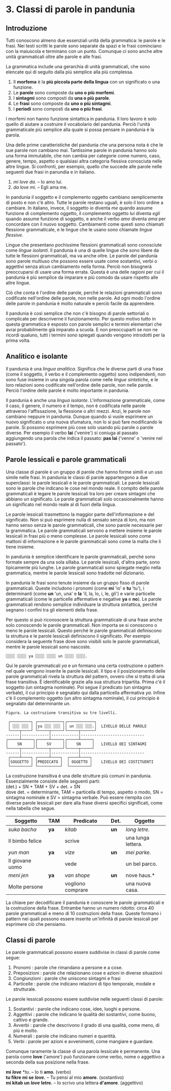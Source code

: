 
# 3. Classi di parole in pandunia

## Introduzione

Tutti conoscono almeno due essenziali unità della grammatica: le parole e le frasi.
Nei testi scritti le parole sono separate da spazi
e le frasi cominciano con la maiuscola e terminano con un punto.
Comunque ci sono anche altre unità grammaticali oltre alle parole e alle frasi.

La grammatica include una gerarchia di unità grammaticali,
che sono elencate qui di seguito dalla più semplice alla più complessa.

1. Il **morfema** è la **più piccola parte della lingua** con un significato o una funzione.
2. Le **parole** sono composte da **uno o più morfemi**.
3. I **sintagmi** sono composti da **una o più parole**.
4. Le **frasi** sono composte da **uno o più sintagmi**.
5. I **periodi** sono composti da **uno o più frasi**.

I morfemi non hanno funzione sintattica in pandunia.
Il loro lavoro è solo quello di aiutare a costruire il vocabolario del pandunia.
Perciò l'unità grammaticale più semplice alla quale si possa pensare in pandunia è la parola.

Una delle prime caratteristiche del pandunia che una persona nota è che le sue parole non cambiano mai.
Tantissime parole in pandunia hanno solo una forma immutabile,
che non cambia per categorie come numero, caso, genere, tempo, aspetto o
qualsiasi altra categoria flessiva conosciuta nelle altre lingue.
Si confronti, per esempio, quello che succede alle parole nelle seguenti due frasi in panundia e in italiano.

1. *mi love da.*
   – Io amo lui.
2. *da love mi.*
   – Egli ama me.

In pandunia il soggetto e il complemento oggetto cambiano semplicemente di posto e non c'è altro.
Tutte le parole restano uguali, è solo il loro ordine a cambiare.
In italiano, invece, il soggetto *io* diventa *me* quando assume funzione di complemento oggetto,
il complemento oggetto *lui* diventa *egli* quando assume funzione di soggetto,
e anche il verbo *amo* diventa *ama* per concordare con il nuovo soggetto.
Cambiamenti come questi sono chiamati flessione grammaticale,
e le lingue che le usano sono chiamate *lingue flessive*.

Lingue che presentano pochissime flessioni grammaticali sono conosciute come *lingue isolanti*.
Il pandunia è una di quelle lingue
che sono libere da tutte le flessioni grammaticali,
ma va anche oltre.
Le parole del pandunia sono parole multiuso
che possono essere usate come sostantivi, verbi o aggettivi
senza alcun cambiamento nella forma.
Perciò non bisognerà preoccuparsi di usare una forma errata.
Questa è una delle ragioni per cui il pandunia è più semplice da imparare e più comodo da usare rispetto alle altre lingue.

Ciò che conta è l'ordine delle parole,
perché le relazioni grammaticali sono codificate nell'ordine delle parole, non nelle parole.
Ad ogni modo l'ordine delle parole in pandunia è molto naturale
e perciò facile da apprendere.

Il pandunia è così semplice che non c'è bisogno di parole settoriali o complicate per descriverne il funzionamento.
Per questo motivo tutto in questa grammatica è esposto con parole semplici
e termini elementari che avrai probabilmente già imparato a scuola.
E non preoccuparti se non ne ricordi qualuno,
tutti i termini sono spiegati quando vengono introdotti per la prima volta.

## Analitico e isolante

Il pandunia è una _lingua analitica_.
Significa che le diverse parti di una frase (come il soggetto, il verbo e il complemento oggetto) sono indipendenti,
non sono fuse insieme in una singola parola come nelle _lingue sintetiche_,
e le loro relazioni sono codificate nell'ordine delle parole, non nelle parole.
Perciò l'ordine delle parole è molto importante in pandunia.

Il pandunia è anche una _lingua isolante_.
L'informazione grammaticale, come il caso, il genere, il numero e il tempo, non è codificata nelle parole attraverso l'affissazione, la flessione o altri mezzi.
Anzi, le parole non cambiano neppure in pandunia.
Dunque quando si vuole esprimere un nuovo significato o una nuova sfumatura, non lo si può fare modificando le parole.
Si possono esprimere più cose solo usando più parole o parole diverse.
Per esempio il verbo **lai** ('venire') si coniuga al passato aggiungendo una parola che indica il passato:
**pas lai** ('venne' o 'venire nel passato').

## Parole lessicali e parole grammaticali

Una classe di parole è un gruppo di parole che hanno forme simili e un uso simile nelle frasi.
In pandunia le classi di parole appartengono a due superclassi: le parole lessicali e le parole grammaticali.
Le parole lessicali sono le parole che indicano le cose nel mondo reale.
Il compito delle parole grammaticali è legare le parole lessicali tra loro per creare sintagmi che abbiano un significato.
Le parole grammaticali solo occasionalmente hanno un significato nel mondo reale al di fuori della lingua.

Le parole lessicali trasmettono la maggior parte dell'informazione e del significato.
Non si può esprimere nulla di sensato senza di loro,
ma non hanno senso senza le parole grammaticali,
che sono parole necessarie per la grammatica.
Le parole grammaticali servono a mettere insieme le parole lessicali in frasi più o meno complesse.
Le parole lessicali sono come mattoni di informazione e le parole grammaticali sono come la malta che li tiene insieme.

In pandunia è semplice identificare le parole grammaticali, perché sono formate sempre da una sola sillaba.
Le parole lessicali, d'altra parte, sono tipicamente più lunghe.
Le parole grammaticali sono spiegate meglio nella grammatica,
mentre le parole lessicali sono tradotte nel dizionario.

In pandunia le frasi sono tenute insieme da un gruppo fisso di parole grammaticali.
Queste includono i pronomi (come **mi** 'io' e **tu** 'tu'),
i determinanti (come **un** 'un, una' e **la** 'il, la, lo, i, le, gli')
e varie particelle grammaticali (come le particelle affermative e negative **ya** e **no**).
Le parole grammaticali rendono semplice individuare la struttura sintattica,
perché segnano i confini tra gli elementi della frase.

Per questo si può riconoscere la struttura grammaticale di una frase anche solo conoscendo le parole grammaticali.
Non importa se si conoscono o meno le parole lessicali.
Questo perché le parole grammaticali definiscono la struttura e le parole lessicali definiscono il significato.
Per esempio considera la seguente frase dove sono visibili solo le parole grammaticali, mentre le parole lessicali sono nascoste.

    ░░░░ ░░░░ ya ░░░░ ░░░░ un ░░░░ ░░░░.

Qui le parole grammaticali *ya* e *un* formano una certa costruzione o pattern nel quale vengono inserite le parole lessicali.
Il tipo e il posizionamento delle parole grammaticali rivela la struttura del pattern,
ovvero che si tratta di una frase transitiva.
È identificabile grazie alla sua struttura tripartita.
Prima c'è il soggetto (un sintagma nominale).
Poi segue il predicato (un sintagma verbale),
il cui principio è segnalato qui dalla particella affermativa *ya*.
Infine c'è il complemento oggetto (un altro sintagma nominale),
il cui principio è segnalato dal determinante *un*.

    Figura. La costruzione transitiva su tre livelli.
    
     ┌─────────┐ ┌───────────┐┌────────────┐
     │ ░░░ ░░░ │ │ya ░░░ ░░░ ││ un ░░░ ░░░.│  LIVELLO DELLE PAROLE
     └────┬────┘ └─────┬─────┘└─────┬──────┘
    ------│------------│------------│----------------------------
    ┌─────┴─────┐┌─────┴─────┐┌─────┴─────┐
    │    SN     ││    SV     ││    SN     │   LIVELLO DEI SINTAGMI
    └─────┬─────┘└─────┬─────┘└─────┬─────┘
    ------│------------│------------│----------------------------
     ┌────┴────┐ ┌─────┴────┐  ┌────┴────┐    
     │SOGGETTO │ │PREDICATO │  │ OGGETTO │    LIVELLO DEI COSTITUENTI
     └─────────┘ └──────────┘  └─────────┘

La costruzione transitiva è una delle strutture più comuni in pandunia.
Essenzialmente consiste delle seguenti parti:  
(det.) + SN + TAM + SV + det. + SN  
dove det. = determinante, TAM = particella di tempo, aspetto o modo, SN = sintagma nominale e SV = sintagma verbale.
Può essere riempita con diverse parole lessicali per dare alla frase diversi specifici significati,
come nella tabella che segue.

| Soggetto        | TAM    | Predicato         | Det.   | Oggetto           |
|-----------------|--------|-------------------|--------|-------------------|
| *suka bacha*    | **ya** | *kitab*          | **un** | *long letre.*     |
| Il bimbo felice |        | scrive            |        | una lunga lettera.|
| *yun man*       | **ya** | *vize*            | **un** | *mei parke.*      |
| Il giovane uomo |        | vede              |        | un bel parco.     |
| *meni jen*      | **ya** | *van shope*       | **un** | nove haus.*       |
| Molte persone   |        | vogliono comprare |        | una nuova casa.   |

La chiave per decodificare il pandunia è conoscere le parole grammaticali e la costruzione della frase.
Entrambe hanno un numero ridotto: circa 40 parole grammaticali e meno di 10 costruzioni della frase.
Queste formano i pattern nei quali possono essere inserite un'infinità di parole lessicali per esprimere ciò che pensiamo.


## Classi di parole

Le parole grammaticali possono essere suddivise in classi di parole come segue:

1. Pronomi : parole che rimandano a persone e a cose.
2. Preposizioni : parole che relazionano cose e azioni in diverse situazioni
3. Congiunzioni : parole che uniscono sintagmi e frasi
4. Particelle : parole che indicano relazioni di tipo temporale, modale e strutturale.

Le parole lessicali possono essere suddivise nelle seguenti classi di parole:

1. Sostantivi : parole che indicano cose, idee, luoghi e persone.
2. Aggettivi : parole che indicano le qualità dei sostantivi, come buono, cattivo e grande.
3. Avverbi : parole che descrivono il grado di una qualità, come meno, di più e molto.
4. Numerali : parole che indicano numeri e quantità.
5. Verbi : parole per azioni e avvenimenti, come mangiare e guardare.

Comunque raramente la classe di una parola lessicale è permanente.
Una parola come
**love**
('amore') può funzionare come verbo, nome o aggettivo
a seconda della sua posizione nella frase.

**mi** ***love*** **tu.*
– Io ti **amo**. (verbo)  
**tu fikre mi se** ***love.***
– Tu pensi al mio **amore**. (sostantivo)  
**mi kitab un** ***love*** **letre.**
– Io scrivo una lettera **d'amore**. (aggettivo)

